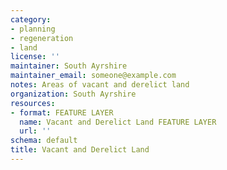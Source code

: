 ```yaml
---
category:
- planning
- regeneration
- land
license: ''
maintainer: South Ayrshire
maintainer_email: someone@example.com
notes: Areas of vacant and derelict land
organization: South Ayrshire
resources:
- format: FEATURE LAYER
  name: Vacant and Derelict Land FEATURE LAYER
  url: ''
schema: default
title: Vacant and Derelict Land
---
```

